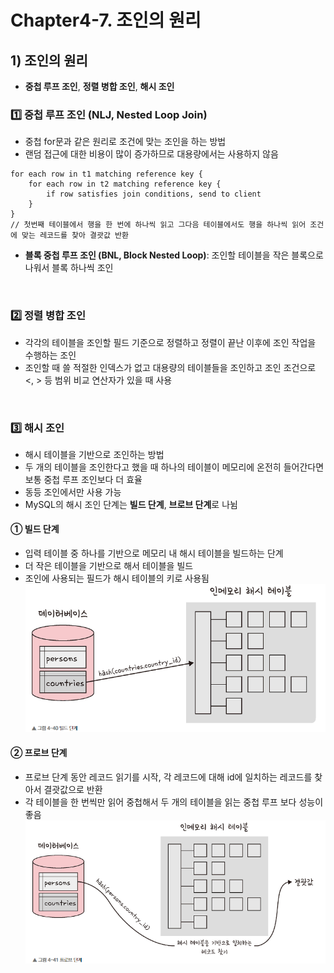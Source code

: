 # Chapter4-7. 조인의 원리

## 1) 조인의 원리
* **중첩 루프 조인**, **정렬 병합 조인**, **해시 조인**

### 1️⃣ 중첩 루프 조인 (NLJ, Nested Loop Join)
* 중첩 for문과 같은 원리로 조건에 맞는 조인을 하는 방법
* 랜덤 접근에 대한 비용이 많이 증가하므로 대용량에서는 사용하지 않음
```text
for each row in t1 matching reference key {
    for each row in t2 matching reference key {
        if row satisfies join conditions, send to client
    }
}
// 첫번째 테이블에서 행을 한 번에 하나씩 읽고 그다음 테이블에서도 행을 하나씩 읽어 조건에 맞는 레코드를 찾아 결괏값 반환
```

* **블록 중첩 루프 조인 (BNL, Block Nested Loop)**: 조인할 테이블을 작은 블록으로 나워서 블록 하나씩 조인

<br>

### 2️⃣ 정렬 병합 조인
* 각각의 테이블을 조인할 필드 기준으로 정렬하고 정렬이 끝난 이후에 조인 작업을 수행하는 조인
* 조인할 때 쓸 적절한 인덱스가 없고 대용량의 테이블들을 조인하고 조인 조건으로 <, > 등 범위 비교 연산자가 있을 때 사용

<br>

### 3️⃣ 해시 조인
* 해시 테이블을 기반으로 조인하는 방법
* 두 개의 테이블을 조인한다고 했을 때 하나의 테이블이 메모리에 온전히 들어간다면 보통 중첩 루프 조인보다 더 효율
* 동등 조인에서만 사용 가능
* MySQL의 해시 조인 단계는 **빌드 단계**, **브로브 단계**로 나뉨

#### ① 빌드 단계
* 입력 테이블 중 하나를 기반으로 메모리 내 해시 테이블을 빌드하는 단계
* 더 작은 테이블을 기반으로 해서 테이블을 빌드
* 조인에 사용되는 필드가 해시 테이블의 키로 사용됨
![img_1.png](img_1.png)

#### ② 프로브 단계
* 프로브 단계 동안 레코드 읽기를 시작, 각 레코드에 대해 id에 일치하는 레코드를 찾아서 결괏값으로 반환
* 각 테이블을 한 번씩만 읽어 중첩해서 두 개의 테이블을 읽는 중첩 루프 보다 성능이 좋음
![img_2.png](img_2.png)
